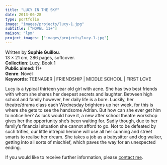 ```yaml
---
title: "LUCY IN THE SKY"
date: 2013-06-28
type: portfolio
image: "images/projects/lucy-1.jpg"
subtitle: ["NOVEL 11+"]
maison: "lpm"
project_images: ["images/projects/lucy-1.jpg"]
---
```


Written by **Sophie Guillou**.   
13 × 21 cm, 286 pages, softcover.   
**Collection**: Lucy, Book 1       
**Public aimed**: 11+   
**Genre**: Novel      
**Keywords**: TEENAGER | FRIENDSHIP | MIDDLE SCHOOL | FIRST LOVE                  

Lucy is a typical thirteen year old girl with acne. She has two best friends with whom she shares her deepest secrets and laughter. Between high school and family however, her daily life is a bore. Luckily, her theatre/drama class each Wednesday brightens up her week, for this is where she gets to see the handsome Adrian. But how can she ever get him to notice her? As luck would have it, a new after school theatre workshop gives her the opportunity she’s been waiting for. Sadly though, due to her family’s financial situation she cannot afford to go. Not to be defeated by such trifles, our little intrepid heroine will use all her cunning and street smarts to realise her dream. She takes a job as a babysitter and dog walker, getting into all sorts of mischief, which paves the way for an unexpected ending.   






If you would like to receive further information, please [contact me](mailto:melanie.guillaumin.edition@gmail.com).


